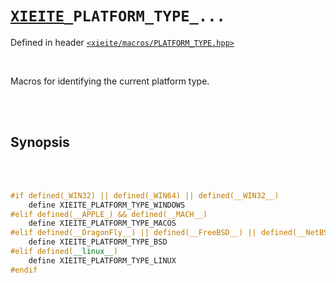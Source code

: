 # [`XIEITE`](../../docs/macros.md)`_PLATFORM_TYPE_...`
Defined in header [`<xieite/macros/PLATFORM_TYPE.hpp>`](../../include/xieite/macros/PLATFORM_TYPE.hpp)

<br/>

Macros for identifying the current platform type.

<br/><br/>

## Synopsis

<br/><br/>

```cpp
#if defined(_WIN32) || defined(_WIN64) || defined(__WIN32__)
	define XIEITE_PLATFORM_TYPE_WINDOWS
#elif defined(__APPLE_) && defined(__MACH__)
	define XIEITE_PLATFORM_TYPE_MACOS
#elif defined(__DragonFly__) || defined(__FreeBSD__) || defined(__NetBSD__) || defined(__OpenBSD__) || defined(__bsdi__)
	define XIEITE_PLATFORM_TYPE_BSD
#elif defined(__linux__)
	define XIEITE_PLATFORM_TYPE_LINUX
#endif
```
